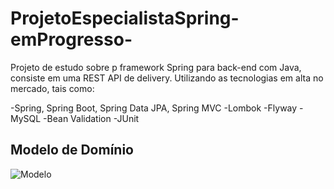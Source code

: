 # ProjetoEspecialistaSpring-emProgresso-
Projeto de estudo sobre p framework Spring para back-end com Java, consiste em uma REST API de delivery.
Utilizando as tecnologias em alta no mercado, tais como:

-Spring, Spring Boot, Spring Data JPA, Spring MVC
-Lombok
-Flyway
-MySQL
-Bean Validation
-JUnit

## Modelo de Domínio
![Modelo](https://github.com/Trafl/assets/blob/main/diagrama-de-classes-de-dominio-algaFood.jpg)
